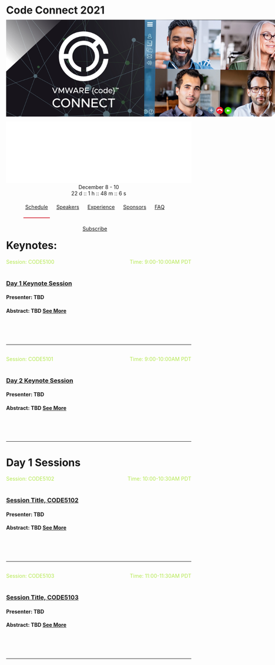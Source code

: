 <h1 class="gradient-text">Code Connect 2021</h1>
<style>
body {background-image:url('cta-bg.png'); background-repeat: repeat-y; }
  section {width:100%;}
  .wrapper {margin-top:100;}
  
 
  header {
    display: inline-block;
    width: 100%;
    height: 70px;
    background: #040303;
    border-bottom: 1px solid rgba(66,82,109,0.5);
    padding-top: 5px;
    padding-bottom: 5px;
    }
header nav {
    float: right;
    margin-right: 30px;
}
header nav li {
    display: inline-block;
    margin-left: 9px;
    padding-right: 5px;
    padding-left: 5px;
    padding-top: 20px;
    padding-bottom: 20px;
}
header nav li.active {
    border-bottom: 2px solid #d73a49;
    /* border-bottom: 2px solid #FFE57F;  */
    
   }
    
  .header-banner img{width:800px;}
  .header-code img{position:relative;top:-10px;left:0px;max-width:800px!important;}
  
  .session-wrapper{border:2px solid #fff; border-radius:0px; padding:20px; background-image:'cta-bg.png';}
  hr {margin-top:30px!important; margin-bottom:30px!important;}
  .date {color:#abb7b7;}
  .lrg-logo {display:none;}
  .column {
  float: left;
  width: 18%;
  padding: 5px;
}
.myButton {
	box-shadow:inset 0px 1px 0px 0px #ffffff;
	background:linear-gradient(to bottom, #ffffff 5%, #f6f6f6 100%);
	background-color:#ffffff;
	border-radius:6px;
	border:1px solid #dcdcdc;
	display:inline-block;
	cursor:pointer;
	color:#666666;
	font-family:Helvetica;
	font-size:15px;
	font-weight:normal;
	padding:6px 24px;
	text-decoration:none;
	text-shadow:0px 1px 0px #ffffff;
}
hr.gradient {
    background: linear-gradient(269.16deg, #FFE580 -15.83%, #FF7571 -4.97%, #FF7270 15.69%, #EA5DAD 32.43%, #C2A0FD 50.09%, #9867F0 67.47%, #3BF0E4 84.13%, #33CE43 105.13%, #B2F4B6 123.24%);
    height: 8px;
	}
	
.gradient-text {
    /* background: -webkit-linear-gradient(270.97deg, #FFE580 -21.36%, #FF7571 -2.45%, #EA5DAD 26.84%, #C2A0FD 64.15%, #3BF0E4 108.29%, #B2F4B6 159.03%); */
    background: linear-gradient(267.91deg, #FFE57F 9.35%, #FF7170 96.48%);
    -webkit-background-clip: text;
    -webkit-text-fill-color: transparent;  
   
   }
.myButton:hover {
	background:linear-gradient(to bottom, #f6f6f6 5%, #ffffff 100%);
	background-color:#f6f6f6;
}
.myButton:active {
	position:relative;
	top:1px;
}

.row::after {
  content: "";
  clear: both;
  display: table;
}
.right{float:right; color:#B5E853;}
.left{float:left; color:#B5E853;}
</style>

<div class="header-code"><img src="github-banner.jpg" class="header-banner"></div>

 <header>
            <img class="logo" src="vmw-lgo-vmware-code-2020-cmyk-horiz_wht.eps">
            <div class="time">December 8 - 10</div>
            <div class="countdown-time">
                <span class="d">22</span>
                d
                ::
                <span class="h">1</span>
                h
                ::
                <span class="m">48</span>
                m
                ::
                <span class="s">6</span>
                s
            </div>
            <nav>
                <li class="active"><a href="">Schedule</a></li>
                <li><a href="">Speakers</a></li>
                <li><a href="">Experience</a></li>
                <li><a href="">Sponsors</a></li>
                <li><a href="">FAQ</a></li>
                <li><a href="">Subscribe</a></li>
            </nav>
        </header>

<h1 class="gradient-text">Keynotes:</h1>
<div class="session-wrapper">
<span class="left">Session: CODE5100</span><span class="right">Time: 9:00-10:00AM PDT</span>
<br><br> 
<h3><a href="Keynote1">Day 1 Keynote Session</a></h3>
<h4>Presenter: TBD</h4>
<h4>Abstract: TBD <a href="Keynote1">See More</a></h4>
<br>
<br>
</div>
<hr/>
<!--This is a divider between boxes/-->

<div class="session-wrapper">
<span class="left">Session: CODE5101</span><span class="right">Time: 9:00-10:00AM PDT</span>
<br><br> 
<h3><a href="Keynote2">Day 2 Keynote Session</a></h3>
<h4>Presenter: TBD</h4>
<h4>Abstract: TBD <a href="Keynote2">See More</a></h4>
<br>
<br>
</div>
<hr/>
	
<!--This is a divider between boxes/-->
<h1 class="gradient-text">Day 1 Sessions</h1>
<div class="session-wrapper">
<span class="left">Session: CODE5102</span><span class="right">Time: 10:00-10:30AM PDT</span>
<br><br> 
<h3><a href="CODE5102">Session Title, CODE5102</a></h3>
<h4>Presenter: TBD</h4>
<h4>Abstract: TBD <a href="CODE5102">See More</a></h4>
<br>
<br>
</div>
<hr/>
	
<!--This is a divider between boxes/-->

<div class="session-wrapper">
<span class="left">Session: CODE5103</span><span class="right">Time: 11:00-11:30AM PDT</span>
<br><br> 
<h3><a href="CODE5103">Session Title, CODE5103</a></h3>
<h4>Presenter: TBD</h4>
<h4>Abstract: TBD <a href="CODE5103">See More</a></h4>
</div>
<br>
<br>
<hr/>




